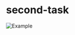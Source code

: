 # second-task

![Example](https://github.com/Ivanhsetp/tp-hse-2024-tz2/actions/workflows/sample.yaml/badge.svg)
